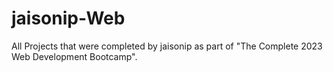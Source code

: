 # jaisonip-Web

All Projects that were completed by jaisonip as part of "The Complete 2023 Web Development Bootcamp".

